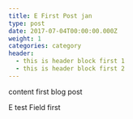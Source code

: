 ```yaml
---
title: E First Post jan
type: post
date: 2017-07-04T00:00:00.000Z
weight: 1
categories: category
header:
  - this is header block first 1
  - this is header block first 2
---
```


<p>content first blog post</p>E test Field first